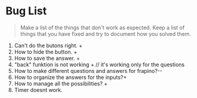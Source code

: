# Bug List

> Make a list of the things that don't work as expected. Keep a list of things that you have fixed and try to document how you solved them.

1. Can't do the butons right. +
2. How to hide the button. +
3. How to save the answer. +
4. "back" funktion is not working + // it's working only for the questions
5. How to make different questions and answers for frapino?--
6. How to organize the answers for the inputs?+
7. How to manage all the possibilities? +
8. Timer doesnt work.